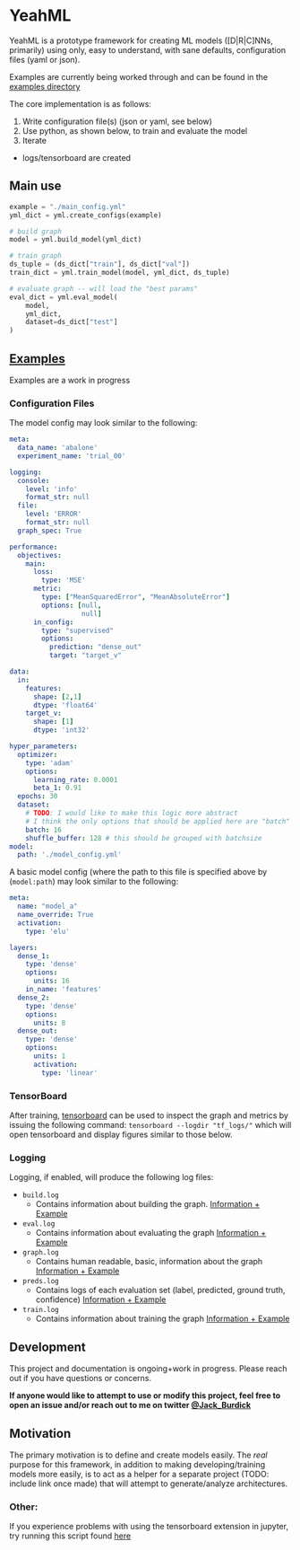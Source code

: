 # YeahML

YeahML is a prototype framework for creating ML models ([D|R|C]NNs, primarily) using only, easy to understand, with sane defaults, configuration files (yaml or json).

Examples are currently being worked through and can be found in the [examples directory](./examples)

The core implementation is as follows:

1. Write configuration file(s) (json or yaml, see below)
2. Use python, as shown below, to train and evaluate the model
3. Iterate
  - logs/tensorboard are created


## Main use

```python
example = "./main_config.yml"
yml_dict = yml.create_configs(example)

# build graph
model = yml.build_model(yml_dict)

# train graph
ds_tuple = (ds_dict["train"], ds_dict["val"])
train_dict = yml.train_model(model, yml_dict, ds_tuple)

# evaluate graph -- will load the "best params"
eval_dict = yml.eval_model(
    model,
    yml_dict,
    dataset=ds_dict["test"]
)

```

<!-- Where documentation+examples for the main configuration file can be found [here](./docs/configuration_files/model_cdict.md) and documentation+examples for the main hidden layer architecture configuration file can be found [here](./docs/configuration_files/hidden_config.md). -->

## [Examples](./examples)

Examples are a work in progress


### Configuration Files

The model config may look similar to the following:

```yaml
meta:
  data_name: 'abalone'
  experiment_name: 'trial_00'

logging:
  console:
    level: 'info'
    format_str: null
  file:
    level: 'ERROR'
    format_str: null
  graph_spec: True

performance:
  objectives:
    main:
      loss: 
        type: 'MSE'
      metric:
        type: ["MeanSquaredError", "MeanAbsoluteError"]
        options: [null, 
                  null]
      in_config:
        type: "supervised"
        options:
          prediction: "dense_out"
          target: "target_v"

data:
  in:
    features:
      shape: [2,1]
      dtype: 'float64'
    target_v:
      shape: [1]
      dtype: 'int32'

hyper_parameters:
  optimizer: 
    type: 'adam'
    options:
      learning_rate: 0.0001
      beta_1: 0.91
  epochs: 30
  dataset:
    # TODO: I would like to make this logic more abstract
    # I think the only options that should be applied here are "batch" and "shuffle"
    batch: 16
    shuffle_buffer: 128 # this should be grouped with batchsize
model:
  path: './model_config.yml'
```

A basic model config (where the path to this file is specified above by (`model:path`) may look similar to the following:

```yaml
meta:
  name: "model_a"
  name_override: True
  activation:
    type: 'elu'

layers:
  dense_1:
    type: 'dense'
    options:
      units: 16
    in_name: 'features'
  dense_2:
    type: 'dense'
    options:
      units: 8
  dense_out:
    type: 'dense'
    options:
      units: 1
      activation:
        type: 'linear'
```

### TensorBoard

After training, [tensorboard](https://www.tensorflow.org/tensorboard) can be used to inspect the graph and metrics by issuing the following command: `tensorboard --logdir "tf_logs/"` which will open tensorboard and display figures similar to those below.

### Logging

Logging, if enabled, will produce the following log files:

- `build.log`
  - Contains information about building the graph. [Information + Example](./docs/logs/build.md)
- `eval.log`
  - Contains information about evaluating the graph [Information + Example](./docs/logs/eval.md)
- `graph.log`
  - Contains human readable, basic, information about the graph [Information + Example](./docs/logs/graph.md)
- `preds.log`
  - Contains logs of each evaluation set (label, predicted, ground truth, confidence) [Information + Example](./docs/logs/preds.md)
- `train.log`
  - Contains information about training the graph [Information + Example](./docs/logs/train.md)

## Development

This project and documentation is ongoing+work in progress. Please reach out if you have questions or concerns.

**If anyone would like to attempt to use or modify this project, feel free to open an issue and/or reach out to me on twitter [@Jack_Burdick](https://twitter.com/Jack_Burdick)**

## Motivation

The primary motivation is to define and create models easily. The *real* purpose for this framework, in addition to making developing/training models more easily, is to act as a helper for a separate project (TODO: include link once made) that will attempt to generate/analyze architectures.


### Other:
If you experience problems with using the tensorboard extension in jupyter, try running this script found [here](https://raw.githubusercontent.com/tensorflow/tensorboard/master/tensorboard/tools/diagnose_tensorboard.py)